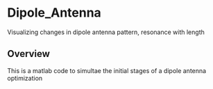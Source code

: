 # Dipole_Antenna
Visualizing changes in dipole antenna pattern, resonance with length
## Overview
This is a matlab code to simultae the initial stages of a dipole antenna optimization
